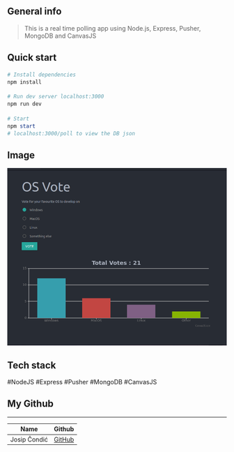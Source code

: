 
## General info

> This is a real time polling app using Node.js, Express, Pusher, MongoDB and CanvasJS

## Quick start


```powershell
# Install dependencies
npm install

# Run dev server localhost:3000
npm run dev

# Start
npm start
# localhost:3000/poll to view the DB json
```
## Image


![](app.png)

## Tech stack


#NodeJS 
#Express 
#Pusher 
#MongoDB 
#CanvasJS


## My Github
___

| Name            | Github                                        |
| --------------- | --------------------------------------------- |
| Josip Čondić  | [GitHub](https://github.com/ararune)|
